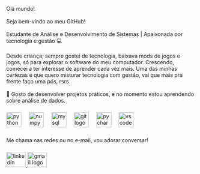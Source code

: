 <p align="left">Olá mundo!<br><br>Seja bem-vindo ao meu GitHub!<br><br>Estudante de Análise e Desenvolvimento de Sistemas | Apaixonada por tecnologia e gestão 💻<br><br>Desde criança, sempre gostei de tecnologia, baixava mods de jogos e jogos, só para explorar o software do meu computador. Crescendo, comecei a ter interesse de aprender cada vez mais. Uma das minhas certezas é que quero misturar tecnologia com gestão, vai que mais pra frente faço uma pós, rsrs<br><br>🚀 Gosto de desenvolver projetos práticos, e no momento estou aprendendo sobre análise de dados.</p>

###

<div align="left">
  <img src="https://cdn.jsdelivr.net/gh/devicons/devicon/icons/python/python-original.svg" height="40" alt="python logo"  />
  <img width="12" />
  <img src="https://cdn.jsdelivr.net/gh/devicons/devicon/icons/numpy/numpy-original.svg" height="40" alt="numpy logo"  />
  <img width="12" />
  <img src="https://cdn.jsdelivr.net/gh/devicons/devicon/icons/mysql/mysql-original.svg" height="40" alt="mysql logo"  />
  <img width="12" />
  <img src="https://cdn.jsdelivr.net/gh/devicons/devicon/icons/git/git-original.svg" height="40" alt="git logo"  />
  <img width="12" />
  <img src="https://cdn.jsdelivr.net/gh/devicons/devicon/icons/pycharm/pycharm-original.svg" height="40" alt="pycharm logo"  />
  <img width="12" />
  <img src="https://cdn.jsdelivr.net/gh/devicons/devicon/icons/vscode/vscode-original.svg" height="40" alt="vscode logo"  />
</div>

###

<p align="left">Me chama nas redes ou no e-mail, vou adorar conversar!</p>

###

<div align="left">
  <a href="www.linkedin.com/in/leticia-checchinato-53946b309" target="_blank">
    <img src="https://raw.githubusercontent.com/maurodesouza/profile-readme-generator/master/src/assets/icons/social/linkedin/default.svg" width="52" height="40" alt="linkedin logo"  />
  </a>
  <a href="mailto:leticiachecchinato06@gmail.com" target="_blank">
    <img src="https://raw.githubusercontent.com/maurodesouza/profile-readme-generator/master/src/assets/icons/social/gmail/default.svg" width="52" height="40" alt="gmail logo"  />
  </a>
</div>

###
